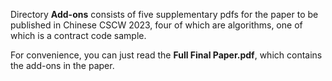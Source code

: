 Directory **Add-ons** consists of five supplementary pdfs for the paper to be published in Chinese CSCW 2023, four of which are algorithms, one of which is a contract code sample.

For convenience, you can just read the **Full Final Paper.pdf**, which contains the add-ons in the paper. 